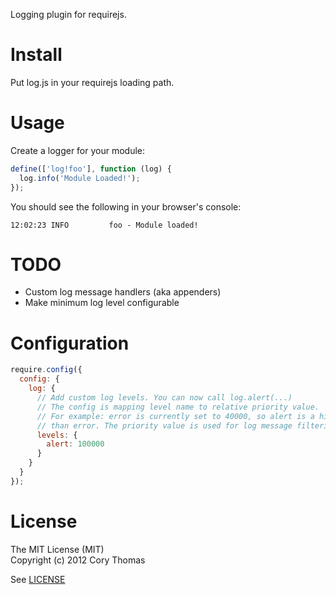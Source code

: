 Logging plugin for requirejs.

# Install

Put log.js in your requirejs loading path.

# Usage

Create a logger for your module:
```javascript
define(['log!foo'], function (log) {
  log.info('Module Loaded!');
});
```

You should see the following in your browser's console:
```
12:02:23 INFO         foo - Module loaded!
```

# TODO

* Custom log message handlers (aka appenders)
* Make minimum log level configurable

# Configuration

```javascript
require.config({
  config: {
    log: {
      // Add custom log levels. You can now call log.alert(...)
      // The config is mapping level name to relative priority value.
      // For example: error is currently set to 40000, so alert is a higher level
      // than error. The priority value is used for log message filtering.
      levels: { 
        alert: 100000
      }
    }
  }
});
```

# License

The MIT License (MIT)  
Copyright (c) 2012 Cory Thomas

See [LICENSE](require-log/blob/master/LICENSE)


